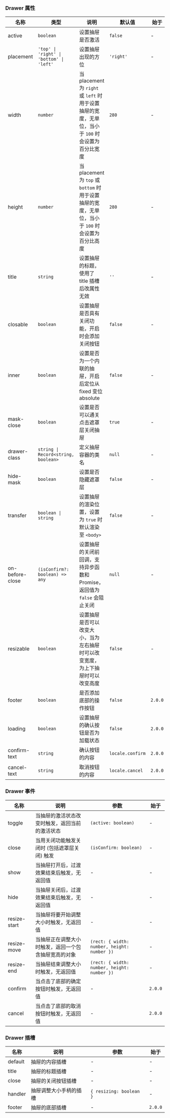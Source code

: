 ### Drawer 属性

| 名称            | 类型                                     | 说明                                                                                              | 默认值           | 始于    |
| --------------- | ---------------------------------------- | ------------------------------------------------------------------------------------------------- | ---------------- | ------- |
| active          | `boolean`                                | 设置抽屉是否激活                                                                                  | `false`          | -       |
| placement       | `'top' \| 'right' \| 'bottom' \| 'left'` | 设置抽屉出现的方位                                                                                | `'right'`        | -       |
| width           | `number`                                 | 当 placement 为 `right` 或 `left` 时用于设置抽屉的宽度，无单位，当小于 `100` 时会设置为百分比宽度 | `280`            | -       |
| height          | `number`                                 | 当 placement 为 `top` 或 `bottom` 时用于设置抽屉的宽度，无单位，当小于 `100` 时会设置为百分比高度 | `280`            | -       |
| title           | `string`                                 | 设置抽屉的标题，使用了 title 插槽后改属性无效                                                     | `''`             | -       |
| closable        | `boolean`                                | 设置抽屉是否具有关闭功能，开启时会添加关闭按钮                                                    | `false`          | -       |
| inner           | `boolean`                                | 设置是否为一个内联的抽屉，开启后定位从 fixed 变位 absolute                                        | `false`          | -       |
| mask-close      | `boolean`                                | 设置是否可以通关点击遮罩层关闭抽屉                                                                | `true`           | -       |
| drawer-class    | `string \| Record<string, boolean>`      | 定义抽屉容器的类名                                                                                | `null`           | -       |
| hide-mask       | `boolean`                                | 设置是否隐藏遮罩层                                                                                | `false`          | -       |
| transfer        | `boolean \| string`                      | 设置抽屉的渲染位置，设置为 `true` 时默认渲染至 `<body>`                                           | `false`          | -       |
| on-before-close | `(isConfirm?: boolean) => any`           | 设置抽屉的关闭前回调，支持异步函数和 Promise，返回值为 `false` 会阻止关闭                         | `null`           | -       |
| resizable       | `boolean`                                | 设置抽屉是否可以改变大小，当为左右抽屉时可以改变宽度，为上下抽屉时可以改变高度                    | `false`          | -       |
| footer          | `boolean`                                | 是否添加底部的操作按钮                                                                            | `false`          | `2.0.0` |
| loading         | `boolean`                                | 设置抽屉的确认按钮是否为加载状态                                                                  | `false`          | `2.0.0` |
| confirm-text    | `string`                                 | 确认按钮的内容                                                                                    | `locale.confirm` | `2.0.0` |
| cancel-text     | `string`                                 | 取消按钮的内容                                                                                    | `locale.cancel`  | `2.0.0` |

### Drawer 事件

| 名称         | 说明                                                 | 参数                                        | 始于    |
| ------------ | ---------------------------------------------------- | ------------------------------------------- | ------- |
| toggle       | 当抽屉的激活状态改变时触发，返回当前的激活状态       | `(active: boolean)`                         | -       |
| close        | 当用关闭功能触发关闭时 (包括遮罩层关闭) 触发         | `(isConfirm: boolean)`                      | -       |
| show         | 当抽屉打开后，过渡效果结束后触发，无返回值           | -                                           | -       |
| hide         | 当抽屉关闭后，过渡效果结束后触发，无返回值           | -                                           | -       |
| resize-start | 当抽屉将要开始调整大小时触发，无返回值               | -                                           | -       |
| resize-move  | 当抽屉正在调整大小时触发，返回一个包含抽屉宽高的对象 | `(rect: { width: number, height: number })` | -       |
| resize-end   | 当抽屉结束调整大小时触发，无返回值                   | `(rect: { width: number, height: number })` | -       |
| confirm      | 当点击了底部的确定按钮时触发，无返回值               | -                                           | `2.0.0` |
| cancel       | 当点击了底部的取消按钮时触发，无返回值               | -                                           | `2.0.0` |

### Drawer 插槽

| 名称    | 说明                   | 参数                    | 始于    |
| ------- | ---------------------- | ----------------------- | ------- |
| default | 抽屉的内容插槽         | -                       | -       |
| title   | 抽屉的标题插槽         | -                       | -       |
| close   | 抽屉的关闭按钮插槽     | -                       | -       |
| handler | 抽屉调整大小手柄的插槽 | `{ resizing: boolean }` | -       |
| footer  | 抽屉的底部插槽         | -                       | `2.0.0` |
